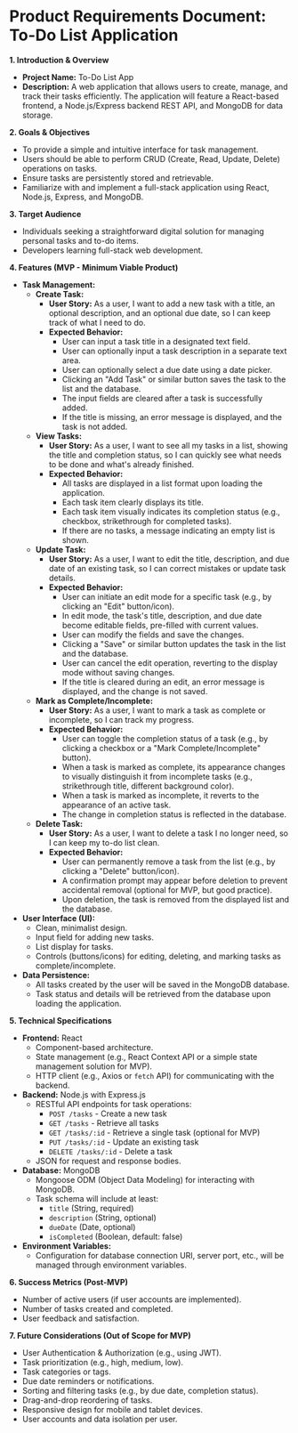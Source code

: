 # Product Requirements Document: To-Do List Application

**1. Introduction & Overview**
- **Project Name:** To-Do List App
- **Description:** A web application that allows users to create, manage, and track their tasks efficiently. The application will feature a React-based frontend, a Node.js/Express backend REST API, and MongoDB for data storage.

**2. Goals & Objectives**
- To provide a simple and intuitive interface for task management.
- Users should be able to perform CRUD (Create, Read, Update, Delete) operations on tasks.
- Ensure tasks are persistently stored and retrievable.
- Familiarize with and implement a full-stack application using React, Node.js, Express, and MongoDB.

**3. Target Audience**
- Individuals seeking a straightforward digital solution for managing personal tasks and to-do items.
- Developers learning full-stack web development.

**4. Features (MVP - Minimum Viable Product)**
- **Task Management:**
    - **Create Task:**
        - **User Story:** As a user, I want to add a new task with a title, an optional description, and an optional due date, so I can keep track of what I need to do.
        - **Expected Behavior:**
            - User can input a task title in a designated text field.
            - User can optionally input a task description in a separate text area.
            - User can optionally select a due date using a date picker.
            - Clicking an "Add Task" or similar button saves the task to the list and the database.
            - The input fields are cleared after a task is successfully added.
            - If the title is missing, an error message is displayed, and the task is not added.
    - **View Tasks:**
        - **User Story:** As a user, I want to see all my tasks in a list, showing the title and completion status, so I can quickly see what needs to be done and what's already finished.
        - **Expected Behavior:**
            - All tasks are displayed in a list format upon loading the application.
            - Each task item clearly displays its title.
            - Each task item visually indicates its completion status (e.g., checkbox, strikethrough for completed tasks).
            - If there are no tasks, a message indicating an empty list is shown.
    - **Update Task:**
        - **User Story:** As a user, I want to edit the title, description, and due date of an existing task, so I can correct mistakes or update task details.
        - **Expected Behavior:**
            - User can initiate an edit mode for a specific task (e.g., by clicking an "Edit" button/icon).
            - In edit mode, the task's title, description, and due date become editable fields, pre-filled with current values.
            - User can modify the fields and save the changes.
            - Clicking a "Save" or similar button updates the task in the list and the database.
            - User can cancel the edit operation, reverting to the display mode without saving changes.
            - If the title is cleared during an edit, an error message is displayed, and the change is not saved.
    - **Mark as Complete/Incomplete:**
        - **User Story:** As a user, I want to mark a task as complete or incomplete, so I can track my progress.
        - **Expected Behavior:**
            - User can toggle the completion status of a task (e.g., by clicking a checkbox or a "Mark Complete/Incomplete" button).
            - When a task is marked as complete, its appearance changes to visually distinguish it from incomplete tasks (e.g., strikethrough title, different background color).
            - When a task is marked as incomplete, it reverts to the appearance of an active task.
            - The change in completion status is reflected in the database.
    - **Delete Task:**
        - **User Story:** As a user, I want to delete a task I no longer need, so I can keep my to-do list clean.
        - **Expected Behavior:**
            - User can permanently remove a task from the list (e.g., by clicking a "Delete" button/icon).
            - A confirmation prompt may appear before deletion to prevent accidental removal (optional for MVP, but good practice).
            - Upon deletion, the task is removed from the displayed list and the database.
- **User Interface (UI):**
    - Clean, minimalist design.
    - Input field for adding new tasks.
    - List display for tasks.
    - Controls (buttons/icons) for editing, deleting, and marking tasks as complete/incomplete.
- **Data Persistence:**
    - All tasks created by the user will be saved in the MongoDB database.
    - Task status and details will be retrieved from the database upon loading the application.

**5. Technical Specifications**
- **Frontend:** React
    - Component-based architecture.
    - State management (e.g., React Context API or a simple state management solution for MVP).
    - HTTP client (e.g., Axios or `fetch` API) for communicating with the backend.
- **Backend:** Node.js with Express.js
    - RESTful API endpoints for task operations:
        - `POST /tasks` - Create a new task
        - `GET /tasks` - Retrieve all tasks
        - `GET /tasks/:id` - Retrieve a single task (optional for MVP)
        - `PUT /tasks/:id` - Update an existing task
        - `DELETE /tasks/:id` - Delete a task
    - JSON for request and response bodies.
- **Database:** MongoDB
    - Mongoose ODM (Object Data Modeling) for interacting with MongoDB.
    - Task schema will include at least:
        - `title` (String, required)
        - `description` (String, optional)
        - `dueDate` (Date, optional)
        - `isCompleted` (Boolean, default: false)
- **Environment Variables:**
    - Configuration for database connection URI, server port, etc., will be managed through environment variables.

**6. Success Metrics (Post-MVP)**
- Number of active users (if user accounts are implemented).
- Number of tasks created and completed.
- User feedback and satisfaction.

**7. Future Considerations (Out of Scope for MVP)**
- User Authentication & Authorization (e.g., using JWT).
- Task prioritization (e.g., high, medium, low).
- Task categories or tags.
- Due date reminders or notifications.
- Sorting and filtering tasks (e.g., by due date, completion status).
- Drag-and-drop reordering of tasks.
- Responsive design for mobile and tablet devices.
- User accounts and data isolation per user. 